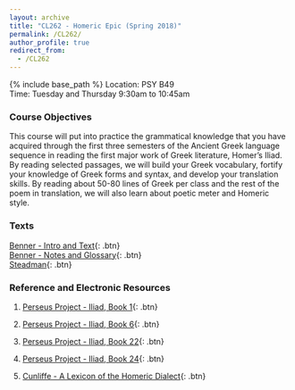```yaml
---
layout: archive
title: "CL262 - Homeric Epic (Spring 2018)"
permalink: /CL262/
author_profile: true
redirect_from:
  - /CL262
---
```


{% include base_path %}
Location: PSY B49  
Time: Tuesday and Thursday 9:30am to 10:45am  

### Course Objectives
This course will put into practice the grammatical knowledge that you have acquired through the first three semesters of the Ancient Greek language sequence in reading the first major work of Greek literature, Homer’s Iliad. By reading selected passages, we will build your Greek vocabulary, fortify your knowledge of Greek forms and syntax, and develop your translation skills. By reading about 50-80 lines of Greek per class and the rest of the poem in translation, we will also learn about poetic meter and Homeric style.

### Texts
[Benner - Intro and Text](https://dlibatique.github.io/CL262/texts/benner-1-introandtext.pdf "Benner - Intro and Text"){: .btn}  
[Benner - Notes and Glossary](https://dlibatique.github.io/CL262/texts/benner-2-notes.pdf "Benner - Notes"){: .btn}  
[Steadman](https://dlibatique.github.io/CL262/texts/steadman-6and22.pdf "Steadman"){: .btn}  

### Reference and Electronic Resources
1. [Perseus Project - Iliad, Book 1](http://www.perseus.tufts.edu/hopper/text?doc=Perseus%3atext%3a1999.01.0133 "Iliad 1"){: .btn}
2. [Perseus Project - Iliad, Book 6](http://www.perseus.tufts.edu/hopper/text?doc=Perseus%3Atext%3A1999.01.0133%3Abook%3D6%3Acard%3D1 "Iliad 6"){: .btn}
3. [Perseus Project - Iliad, Book 22](http://www.perseus.tufts.edu/hopper/text?doc=Perseus%3Atext%3A1999.01.0133%3Abook%3D22%3Acard%3D1 "Iliad 22"){: .btn}
4. [Perseus Project - Iliad, Book 24](http://www.perseus.tufts.edu/hopper/text?doc=Perseus%3Atext%3A1999.01.0133%3Abook%3D24%3Acard%3D1 "Iliad 22"){: .btn}

5. [Cunliffe - A Lexicon of the Homeric Dialect](http://stephanus.tlg.uci.edu/cunliffe/#eid=1&context=lsj "Cunliffe"){: .btn}